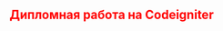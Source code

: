 <html>
<head>
</head>
<body>
<h2 style="color:red;"> Дипломная работа на Codeigniter</h2>



</body>
</html>
